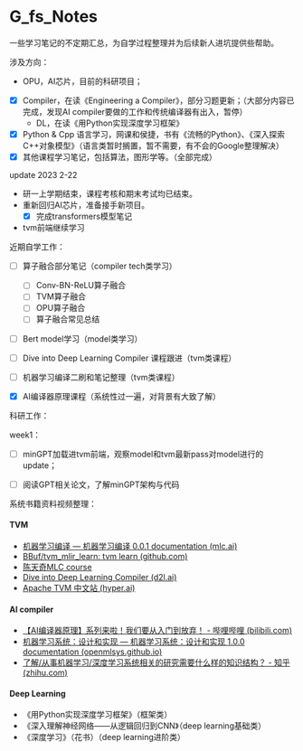 # G_fs_Notes

一些学习笔记的不定期汇总，为自学过程整理并为后续新人进坑提供些帮助。

涉及方向：
  - OPU，AI芯片，目前的科研项目；
- [x] Compiler，在读《Engineering a Compiler》，部分习题更新；（大部分内容已完成，发现AI compiler要做的工作和传统编译器有出入，暂停）
  - DL，在读《用Python实现深度学习框架》
- [x] Python & Cpp 语言学习，网课和侯捷，书有《流畅的Python》、《深入探索C++对象模型》（语言类暂时搁置，暂不需要，有不会的Google整理解决）
- [x] 其他课程学习笔记，包括算法，图形学等。（全部完成）

update 2023 2-22
- 研一上学期结束，课程考核和期末考试均已结束。
- 重新回归AI芯片，准备接手新项目。
  - [x] 完成transformers模型笔记
- tvm前端继续学习



近期自学工作：

- [ ] 算子融合部分笔记（compiler tech类学习）
  - [ ] Conv-BN-ReLU算子融合
  - [ ] TVM算子融合
  - [ ] OPU算子融合
  - [ ] 算子融合常见总结
- [ ] Bert model学习（model类学习）
- [ ] Dive into Deep Learning Compiler 课程跟进（tvm类课程）
- [ ] 机器学习编译二刷和笔记整理（tvm类课程）
- [x] AI编译器原理课程（系统性过一遍，对背景有大致了解）



科研工作：

week1：

- [ ] minGPT加载进tvm前端，观察model和tvm最新pass对model进行的update；
- [ ] 阅读GPT相关论文，了解minGPT架构与代码



系统书籍资料视频整理：

#### TVM

- [机器学习编译 — 机器学习编译 0.0.1 documentation (mlc.ai)](https://mlc.ai/zh/index.html)
- [BBuf/tvm_mlir_learn: tvm learn (github.com)](https://github.com/BBuf/tvm_mlir_learn)
- [陈天奇MLC course](https://space.bilibili.com/1663273796/channel/collectiondetail?sid=499979)
- [Dive into Deep Learning Compiler (d2l.ai)](http://tvm.d2l.ai/d2l-tvm.pdf)
- [ Apache TVM 中文站 (hyper.ai)](https://tvm.hyper.ai/)

#### AI compiler

- [【AI编译器原理】系列来啦！我们要从入门到放弃！ - 哔哩哔哩 (bilibili.com)](https://www.bilibili.com/read/cv21242696?spm_id_from=333.999.0.0)
- [机器学习系统：设计和实现 — 机器学习系统：设计和实现 1.0.0 documentation (openmlsys.github.io)](https://openmlsys.github.io/)
- [了解/从事机器学习/深度学习系统相关的研究需要什么样的知识结构？ - 知乎 (zhihu.com)](https://www.zhihu.com/question/315611053)

#### Deep Learning

- 《用Python实现深度学习框架》（框架类）
- 《深入理解神经网络——从逻辑回归到CNN》（deep learning基础类）
- 《深度学习》（花书）（deep learning进阶类）